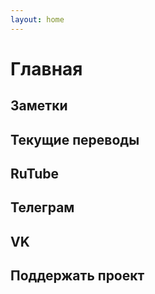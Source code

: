 ```yaml
---
layout: home
---
```


<script setup>
import TileGrid from './.vitepress/components/TileGrid.vue';
import CourseProgress from './.vitepress/components/CourseProgress.vue';
import CodePreview from './.vitepress/components/CodePreview.vue';
import GridMenu from './.vitepress/components/GridMenu.vue';

import {
    courses,
    notes,
    rutube_tiles,
    telegram_tiles,
    vk_tiles,
    donats_tiles
} from './index.js';
</script>

# Главная

## Заметки

<TileGrid :tiles="notes" />

[//]: # '## Курсы'
[//]: # '<TileGrid :tiles="courses" />'

## Текущие переводы

<CourseProgress />

## RuTube

<TileGrid :tiles="rutube_tiles" />

## Телеграм

<TileGrid :tiles="telegram_tiles" />

## VK

<TileGrid :tiles="vk_tiles" />

## Поддержать проект

<TileGrid :tiles="donats_tiles" />
